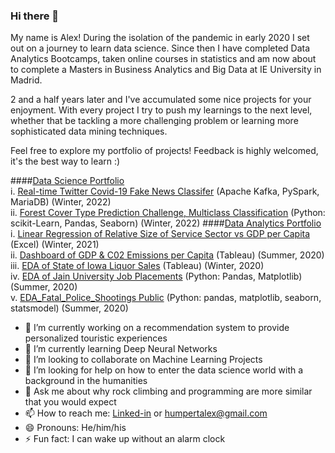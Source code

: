### Hi there 👋

My name is Alex! During the isolation of the pandemic in early 2020 I set out on a journey to learn data science. Since then I have completed Data Analytics Bootcamps, taken online courses in statistics and am now about to complete a Masters in Business Analytics and Big Data at IE University in Madrid. <br>

2 and a half years later and I've accumulated some nice projects for your enjoyment. With every project I try to push my learnings to the next level, whether that be tackling a more challenging problem or learning more sophisticated data mining techniques. <br>

Feel free to explore my portfolio of projects! Feedback is highly welcomed, it's the best way to learn :) 

####[Data Science Portfolio](https://github.com/AlexHumpert/Alex_Data_Analytics_Portfolio) <br>
  i. [Real-time Twitter Covid-19 Fake News Classifer](https://github.com/AlexHumpert/Covid_19_Tweet_Fake_News_Detection) (Apache Kafka, PySpark, MariaDB) (Winter, 2022) <br>
  ii. [Forest Cover Type Prediction Challenge, Multiclass Classification](https://github.com/AlexHumpert/Forest_Cover_Type_Prediction_Competition) (Python: scikit-Learn, Pandas, Seaborn) (Winter, 2022)
####[Data Analytics Portfolio](https://github.com/AlexHumpert/Alex_Data_Science_Portfolio) <br>
  i. [Linear Regression of Relative Size of Service Sector vs GDP per Capita](https://github.com/AlexHumpert/GDP-Capita_vs_Service_Sector) (Excel) (Winter, 2021) <br> 
  ii. [Dashboard of GDP & C02 Emissions per Capita](https://public.tableau.com/app/profile/alex.h/viz/CapitaxCO2Dashboard/Dashboard) (Tableau) (Summer, 2020) <br>
  iii. [EDA of State of Iowa Liquor Sales](https://public.tableau.com/app/profile/alex.h/viz/iowa_liquor/Story2) (Tableau) (Winter, 2020) <br>
  iv. [EDA of Jain University Job Placements](https://github.com/AlexHumpert/EDA_Jain_University_Placements) (Python: Pandas, Matplotlib) (Summer, 2020) <br>
  v. [EDA_Fatal_Police_Shootings Public](https://github.com/AlexHumpert/EDA_Fatal_Police_Shootings) (Python: pandas, matplotlib, seaborn, statsmodel) (Summer, 2020)
  
- 🔭 I’m currently working on a recommendation system to provide personalized touristic experiences
- 🌱 I’m currently learning Deep Neural Networks
- 👯 I’m looking to collaborate on Machine Learning Projects
- 🤔 I’m looking for help on how to enter the data science world with a background in the humanities
- 💬 Ask me about why rock climbing and programming are more similar that you would expect
- 📫 How to reach me: [Linked-in](https://www.linkedin.com/in/alex-humpert/) or humpertalex@gmail.com
- 😄 Pronouns: He/him/his
- ⚡ Fun fact: I can wake up without an alarm clock


<!--
**AlexHumpert/AlexHumpert** is a ✨ _special_ ✨ repository because its `README.md` (this file) appears on your GitHub profile.

Here are some ideas to get you started:

- 🔭 I’m currently working on ...
- 🌱 I’m currently learning ...
- 👯 I’m looking to collaborate on ...
- 🤔 I’m looking for help with ...
- 💬 Ask me about ...
- 📫 How to reach me: ...
- 😄 Pronouns: ...
- ⚡ Fun fact: ...
-->
